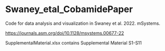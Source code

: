 # Swaney_etal_CobamidePaper
Code for data analysis and visualization in Swaney et al. 2022. mSystems.

https://journals.asm.org/doi/10.1128/msystems.00677-22

SupplementalMaterial.xlsx contains Supplemental Material S1-S11
